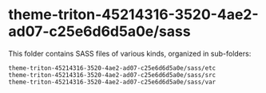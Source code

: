 # theme-triton-45214316-3520-4ae2-ad07-c25e6d6d5a0e/sass

This folder contains SASS files of various kinds, organized in sub-folders:

    theme-triton-45214316-3520-4ae2-ad07-c25e6d6d5a0e/sass/etc
    theme-triton-45214316-3520-4ae2-ad07-c25e6d6d5a0e/sass/src
    theme-triton-45214316-3520-4ae2-ad07-c25e6d6d5a0e/sass/var
